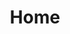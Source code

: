 ---
templateKey: 'index-page'
path: /
title: Home

banner: 
    heading: Conheça seus clientes.<br />Fidelize sua marca.
    subheading: Entenda o comportamento do seu cliente e gere comunicação personalizada, assertiva e eficaz.
    callToAction: Conheça nossas soluções

featured:
    heading: Entenda o <strong>comportamento do seu cliente</strong> e aumente o engajamento nos canais digitais móveis
    callToAction: Solicite o contato de um consultor
    reactive:
        heading: 'PROCESSOS REATIVOS de análise de comportamento do usuário:'
        content: 
            Ter a visibilidade do comportamento dos usuários do seu app é um dos maiores desafios atuais das empresas. Analisar o comportamento e segmentar a base de usuários de acordo com as experiências e o perfil de consumo de cada um é uma necessidade para permitir comunicação mais assertiva e garantir maior engajamento com sua marca. Processos tradicionais de identificação de comportamento e coleta de feedback de clientes são reativos, feitos por amostragem e apresentam resultado geralmente impreciso.
    proactive:
        heading: 'PROCESSOS PROATIVOS usando as soluções da Cinnecta:'
        content:
            Com a solução da CINNECTA sua empresa terá a visibilidade do comportamento e da rotina de cada usuário. Isso permite o planejamento e geração de campanhas individualizadas e proativas para aumento de engajamento e retenção no seu app. Integrando nossa plataforma, você terá acesso a dados valiosos sobre o perfil de cada usuário e, através de uma interface gráfica amigável e intuitiva, poderá planejar as ações para minimizar o impacto de experiências negativas, investidas da concorrência ou para aumentar o engajamento.
---